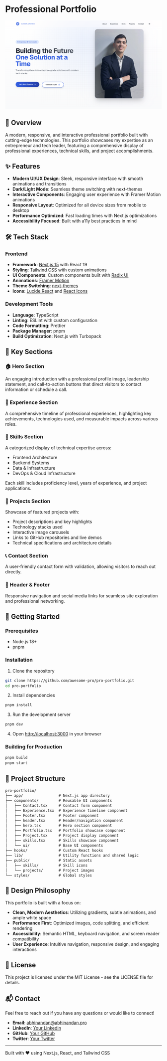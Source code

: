 # Professional Portfolio

![Portfolio Banner](/public/p-10.png)

## 🚀 Overview

A modern, responsive, and interactive professional portfolio built with cutting-edge technologies. This portfolio showcases my expertise as an entrepreneur and tech leader, featuring a comprehensive display of professional experiences, technical skills, and project accomplishments.

## ✨ Features

- **Modern UI/UX Design**: Sleek, responsive interface with smooth animations and transitions
- **Dark/Light Mode**: Seamless theme switching with next-themes
- **Interactive Components**: Engaging user experience with Framer Motion animations
- **Responsive Layout**: Optimized for all device sizes from mobile to desktop
- **Performance Optimized**: Fast loading times with Next.js optimizations
- **Accessibility Focused**: Built with a11y best practices in mind

## 🛠️ Tech Stack

### Frontend
- **Framework**: [Next.js 15](https://nextjs.org/) with React 19
- **Styling**: [Tailwind CSS](https://tailwindcss.com/) with custom animations
- **UI Components**: Custom components built with [Radix UI](https://www.radix-ui.com/)
- **Animations**: [Framer Motion](https://www.framer.com/motion/)
- **Theme Switching**: [next-themes](https://github.com/pacocoursey/next-themes)
- **Icons**: [Lucide React](https://lucide.dev/) and [React Icons](https://react-icons.github.io/react-icons/)

### Development Tools
- **Language**: TypeScript
- **Linting**: ESLint with custom configuration
- **Code Formatting**: Prettier
- **Package Manager**: pnpm
- **Build Optimization**: Next.js with Turbopack

## 📱 Key Sections

### 🏠 Hero Section
An engaging introduction with a professional profile image, leadership statement, and call-to-action buttons that direct visitors to contact information or schedule a call.

### 💼 Experience Section
A comprehensive timeline of professional experiences, highlighting key achievements, technologies used, and measurable impacts across various roles.

### 🔧 Skills Section
A categorized display of technical expertise across:
- Frontend Architecture
- Backend Systems
- Data & Infrastructure
- DevOps & Cloud Infrastructure

Each skill includes proficiency level, years of experience, and project applications.

### 🚀 Projects Section
Showcase of featured projects with:
- Project descriptions and key highlights
- Technology stacks used
- Interactive image carousels
- Links to GitHub repositories and live demos
- Technical specifications and architecture details

### 📞 Contact Section
A user-friendly contact form with validation, allowing visitors to reach out directly.

### 🔗 Header & Footer
Responsive navigation and social media links for seamless site exploration and professional networking.

## 🚀 Getting Started

### Prerequisites
- Node.js 18+ 
- pnpm

### Installation

1. Clone the repository
```bash
git clone https://github.com/awesome-pro/pro-portfolio.git
cd pro-portfolio
```

2. Install dependencies
```bash
pnpm install
```

3. Run the development server
```bash
pnpm dev
```

4. Open [http://localhost:3000](http://localhost:3000) in your browser

### Building for Production

```bash
pnpm build
pnpm start
```

## 📝 Project Structure

```
pro-portfolio/
├── app/                # Next.js app directory
├── components/         # Reusable UI components
│   ├── Contact.tsx     # Contact form component
│   ├── Experience.tsx  # Experience timeline component
│   ├── Footer.tsx      # Footer component
│   ├── header.tsx      # Header/navigation component
│   ├── hero.tsx        # Hero section component
│   ├── Portfolio.tsx   # Portfolio showcase component
│   ├── Project.tsx     # Project display component
│   ├── skills.tsx      # Skills showcase component
│   └── ui/             # Base UI components
├── hooks/              # Custom React hooks
├── lib/                # Utility functions and shared logic
├── public/             # Static assets
│   ├── skills/         # Skill icons
│   └── projects/       # Project images
└── styles/             # Global styles
```

## 🎨 Design Philosophy

This portfolio is built with a focus on:

- **Clean, Modern Aesthetics**: Utilizing gradients, subtle animations, and ample white space
- **Performance First**: Optimized images, code splitting, and efficient rendering
- **Accessibility**: Semantic HTML, keyboard navigation, and screen reader compatibility
- **User Experience**: Intuitive navigation, responsive design, and engaging interactions

## 📄 License

This project is licensed under the MIT License - see the LICENSE file for details.

## 📬 Contact

Feel free to reach out if you have any questions or would like to connect!

- **Email**: abhinandan@abhinandan.pro
- **LinkedIn**: [Your LinkedIn](https://linkedin.com/in/abhinandan-verma)
- **GitHub**: [Your GitHub](https://github.com/awesome-pro)
- **Twitter**: [Your Twitter](https://twitter.com/fierce_fire_)

---

Built with ❤️ using Next.js, React, and Tailwind CSS
